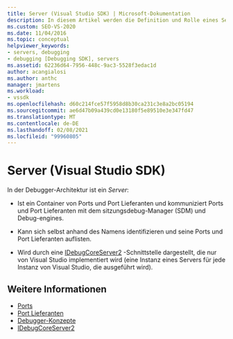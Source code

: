 ```yaml
---
title: Server (Visual Studio SDK) | Microsoft-Dokumentation
description: In diesem Artikel werden die Definition und Rolle eines Servers in der Debugger-Architektur in Visual Studio beschrieben.
ms.custom: SEO-VS-2020
ms.date: 11/04/2016
ms.topic: conceptual
helpviewer_keywords:
- servers, debugging
- debugging [Debugging SDK], servers
ms.assetid: 62236d64-7956-448c-9ac3-5528f3edac1d
author: acangialosi
ms.author: anthc
manager: jmartens
ms.workload:
- vssdk
ms.openlocfilehash: d60c214fce57f5958d8b30ca231c3e8a2bc05194
ms.sourcegitcommit: ae6d47b09a439cd0e13180f5e89510e3e347fd47
ms.translationtype: MT
ms.contentlocale: de-DE
ms.lasthandoff: 02/08/2021
ms.locfileid: "99960805"
---
```

# <a name="servers-visual-studio-sdk"></a>Server (Visual Studio SDK)
In der Debugger-Architektur ist ein *Server*:

- Ist ein Container von Ports und Port Lieferanten und kommuniziert Ports und Port Lieferanten mit dem sitzungsdebug-Manager (SDM) und Debug-engines.

- Kann sich selbst anhand des Namens identifizieren und seine Ports und Port Lieferanten auflisten.

- Wird durch eine [IDebugCoreServer2](../../extensibility/debugger/reference/idebugcoreserver2.md) -Schnittstelle dargestellt, die nur von Visual Studio implementiert wird (eine Instanz eines Servers für jede Instanz von Visual Studio, die ausgeführt wird).

## <a name="see-also"></a>Weitere Informationen
- [Ports](../../extensibility/debugger/ports.md)
- [Port Lieferanten](../../extensibility/debugger/port-suppliers.md)
- [Debugger-Konzepte](../../extensibility/debugger/debugger-concepts.md)
- [IDebugCoreServer2](../../extensibility/debugger/reference/idebugcoreserver2.md)
